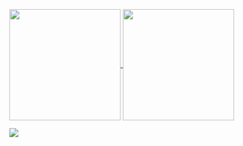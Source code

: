 <a href="https://github.com/pawi1">
  <img height=200 align="center" src="https://github-readme-stats.vercel.app/api?username=pawi1&theme=github_dark" />
</a>
<a href="https://github.com/pawi1">
  <img height=200 align="center" src="https://github-readme-stats.vercel.app/api/top-langs?username=pawi1&layout=compact&langs_count=8&card_width=320&theme=github_dark" />
</a>

[![](https://visitcount.itsvg.in/api?id=Pawi1&icon=0&color=4)](https://github.com/pawi1)

